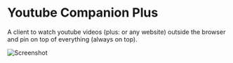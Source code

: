 # Youtube Companion Plus


A client to watch youtube videos (plus: or any website) outside the browser and pin on top of everything (always on top).  


![Screenshot](https://raw.githubusercontent.com/brunurd/youtube-companion/master/app/images/screenshot.jpg)
